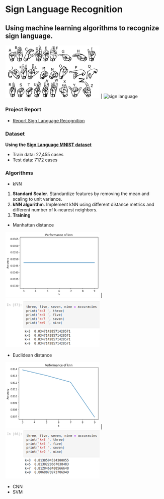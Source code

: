 # Sign Language Recognition

## Using machine learning algorithms to recognize sign language.


<img src='./datasets/archive/american_sign_language.png' alt='sign language' 
width='300' /> | <img src='./datasets/archive/amer_sign3.png' alt='sign language' width='300'/>

### Project Report
- [Report Sign Language Recognition](https://github.com/SpyridonKaperonis/SignLanguageRecognition/blob/main/Pattern_Recognition_and_Classification_Final_Project.pdf)

### Dataset

**Using the [Sign Language MNIST dataset](https://www.kaggle.com/datasets/datamunge/sign-language-mnist)**

- Train data: 27,455 cases
- Test data: 7172 cases
 
### Algorithms

- kNN
1. **Standard Scaler**. Standardize features by removing the mean and scaling to unit variance. 
2. **kNN algorithm**. Implement kNN using different distance metrics and different number of k-nearest neighbors. 
3. **Training**

- Manhattan distance

<img src='./images/manhattanDistancegraph.png' alt='manhattan grapg' width='300' /> | 
<img src='./images/manhattanDistanceResults.png' alt='manhattan results' width='300' />

- Euclidean distance

<img src='./images/euclideanDistancegraph.png' alt='euclidean graph' width='300' /> |
<img src='./images/euclideanDistanceResults.png' alt='euclidean results' width='300' />
- CNN
- SVM



